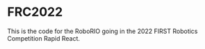 # FRC2022

This is the code for the RoboRIO going in the 2022 FIRST Robotics Competition Rapid React.
